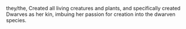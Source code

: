 they/the,
Created all living creatures and plants, and specifically created Dwarves as her kin, imbuing her passion for creation into the dwarven species.